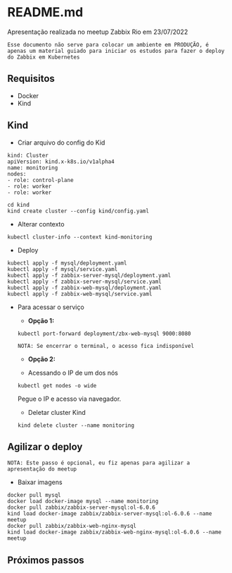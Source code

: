 # README.md

Apresentação realizada no meetup Zabbix Rio em 23/07/2022

`Esse documento não serve para colocar um ambiente em PRODUÇÃO, é apenas um material guiado para iniciar os estudos para fazer o deploy do Zabbix em Kubernetes`


## Requisitos

- Docker
- Kind

## Kind

- Criar arquivo do config do Kid

```
kind: Cluster
apiVersion: kind.x-k8s.io/v1alpha4
name: monitoring
nodes:
- role: control-plane
- role: worker
- role: worker
```

```
cd kind
kind create cluster --config kind/config.yaml
```

- Alterar contexto 

```
kubectl cluster-info --context kind-monitoring
```

- Deploy


```
kubectl apply -f mysql/deployment.yaml
kubectl apply -f mysql/service.yaml
kubectl apply -f zabbix-server-mysql/deployment.yaml
kubectl apply -f zabbix-server-mysql/service.yaml
kubectl apply -f zabbix-web-mysql/deployment.yaml
kubectl apply -f zabbix-web-mysql/service.yaml
```

- Para acessar o serviço

    - **Opção 1:**

    ```
    kubectl port-forward deployment/zbx-web-mysql 9000:8080
    ```
    `NOTA: Se encerrar o terminal, o acesso fica indisponível`

    - **Opção 2:**

    - Acessando o IP de um dos nós

    ```
    kubectl get nodes -o wide
    ```

    Pegue o IP e acesso via navegador.

    - Deletar cluster Kind

    ```
    kind delete cluster --name monitoring
    ```

## Agilizar o deploy

`NOTA: Este passo é opcional, eu fiz apenas para agilizar a apresentação do meetup`

- Baixar imagens

```
docker pull mysql
docker load docker-image mysql --name monitoring
docker pull zabbix/zabbix-server-mysql:ol-6.0.6
kind load docker-image zabbix/zabbix-server-mysql:ol-6.0.6 --name meetup
docker pull zabbix/zabbix-web-nginx-mysql
kind load docker-image zabbix/zabbix-web-nginx-mysql:ol-6.0.6 --name meetup
```

## Próximos passos

